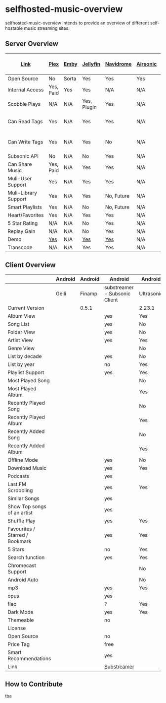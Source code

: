 
# selfhosted-music-overview

selfhosted-music-overview intends to provide an overview of different self-hostable music streaming sites.

## Server Overview

| [Link](https://www.reddit.com/r/selfhosted/comments/pz9dpb/lets_make_a_definitive_guide_to_the_subtle/) | [Plex](https://github.com/plexinc/)                                  | [Emby](https://github.com/MediaBrowser/Emby)  | [Jellyfin](https://jellyfin.org/)                                                                                                      | [Navidrome](https://github.com/navidrome)                              | [Airsonic](https://airsonic.github.io/)      | [Subsonic](https://github.com/subsonic)      | [Funkwhale](https://funkwhale.audio/)     | [LMS](https://github.com/epoupon/lms)                                | [mStream](https://mstream.io/)                          | [Ampache](https://ampache.org/)                              | [Mopidy](https://docs.mopidy.com/) | [Koel](https://koel.dev/) | [MPD](https://www.musicpd.org/) | [Serviio](https://www.serviio.org/) | [Logitech Media Server](https://www.mysqueezebox.com/download)|
| ------------------------------------------------------------------------------------------------------- | ------------------------------------- | ----- | ------------------------------------------------------------------------------------------------------------- | -------------------------------------- | ------------- | ------------- | ------------- | ---------------------------------- | -------------------------------- | ------------------------------------ | ------ | ---- | --- | ------- | -------------------- |
| Open Source                                                                                             | No                                    | Sorta | Yes                                                                                                           | Yes                                    | Yes           | No            | Yes           | N/A                                | Yes                              | Yes                                  | N/A    | N/A  | N/A | N/A     | N/A                  |
| Internal Access                                                                                         | Yes, Paid                             | Yes   | Yes                                                                                                           | N/A                                    | N/A           | N/A           | N/A           | N/A                                | N/A                              | Yes                                  | N/A    | N/A  | N/A | N/A     | N/A                  |
| Scobble Plays                                                                                           | N/A                                   | N/A   | Yes, Plugin                                                                                                   | Yes                                    | N/A           | N/A           | N/A           | Yes                                | N/A                              | N/A                                  | N/A    | N/A  | N/A | N/A     | N/A                  |
| Can Read Tags                                                                                           | Yes                                   | N/A   | Yes                                                                                                           | Yes                                    | N/A           | N/A           | N/A           | Yes, Multi-Value                   | N/A                              | Yes                                  | N/A    | N/A  | N/A | N/A     | N/A                  |
| Can Write Tags                                                                                          | Yes                                   | N/A   | Yes                                                                                                           | No                                     | N/A           | N/A           | N/A           | Yes, Multi-Value                   | N/A                              | Yes, File or DB                      | N/A    | N/A  | N/A | N/A     | N/A                  |
| Subsonic API                                                                                            | No                                    | N/A   | No                                                                                                            | Yes                                    | N/A           | N/A           | Yes           | Yes                                | N/A                              | Yes                                  | N/A    | N/A  | N/A | N/A     | N/A                  |
| Can Share Music                                                                                         | Yes, Paid                             | N/A   | Yes                                                                                                           | Yes                                    | N/A           | N/A           | Yes           | N/A                                | Yes                              | N/A                                  | N/A    | N/A  | N/A | N/A     | N/A                  |
| Muli-User Support                                                                                       | Yes                                   | N/A   | Yes                                                                                                           | Yes                                    | N/A           | N/A           | N/A           | Yes                                | N/A                              | Yes                                  | N/A    | N/A  | N/A | N/A     | N/A                  |
| Muli-Library Support                                                                                    | Yes                                   | N/A   | Yes                                                                                                           | No, Future                             | N/A           | N/A           | N/A           | N/A                                | N/A                              | N/A                                  | N/A    | N/A  | N/A | N/A     | N/A                  |
| Smart Playlists                                                                                         | Yes                                   | N/A   | No                                                                                                            | No, Future                             | N/A           | N/A           | N/A           | Yes                                | No                               | Yes                                  | N/A    | N/A  | N/A | N/A     | N/A                  |
| Heart/Favorites                                                                                         | Yes                                   | N/A   | Yes                                                                                                           | Yes                                    | N/A           | N/A           | N/A           | Yes                                | N/A                              | Yes                                  | N/A    | N/A  | N/A | N/A     | N/A                  |
| 5 Star Rating                                                                                           | N/A                                   | N/A   | No                                                                                                            | Yes                                    | N/A           | N/A           | N/A           | N/A                                | Yes                              | Yes                                  | N/A    | N/A  | N/A | N/A     | N/A                  |
| Replay Gain                                                                                             | N/A                                   | N/A   | No                                                                                                            | Yes                                    | N/A           | N/A           | N/A           | N/A                                | Yes                              | N/A                                  | N/A    | N/A  | N/A | N/A     | N/A                  |
| Demo                                                                                                    | [Yes](https://app.plex.tv/desktop/#!/)| N/A   | [Yes](https://demo.jellyfin.org/stable/web/index.html#!/login.html?serverid=713dc3fe952b438fa70ed35e4ef0525a) | [Yes](https://www.navidrome.org/demo/) | N/A           | N/A           | N/A           | [Yes](https://lms.demo.poupon.io/) | [Yes](https://demo.mstream.io/?) | [Yes](https://ampache.org/demo.html) | N/A    | N/A  | N/A | N/A     | N/A                  |
| Transcode                                                                                               | N/A                                   | N/A   | Yes                                                                                                           | Yes                                    | N/A           | N/A           | N/A           | N/A                                | Yes                              | Yes                                  | N/A    | N/A  | N/A | N/A     | N/A                  |


## Client Overview

|                                 | Android | Android | Android                                                                                                                                                                              | Android    | Android                | Android   | Android | Android  | Android  | Web                                                                         |
| ------------------------------- | ------- | ------- | ------------------------------------------------------------------------------------------------------------------------------------------------------------------------------------ | ---------- | ---------------------- | --------- | ------- | -------- | -------- | --------------------------------------------------------------------------- |
|                                 | Gelli   | Finamp  | substreamer - Subsonic Client                                                                                                                                                        | Ultrasonic | Funkwhale for Android  | Subtracks | Dsub    | Audinaut | Subsonic | Navidrome                                                                   |
| Current Version                 |         |  0.5.1  |                                                                                                                                                                                      |   2.23.1   |                        |           | 5.5.2   |          |          | yes                                                                         |
| Album View                      |         |         | yes                                                                                                                                                                                  |   Yes      |                        |           |         |          |          | yes                                                                         |
| Song List                       |         |         | yes                                                                                                                                                                                  |   No       |                        |           |         |          |          | yes                                                                         |
| Folder View                     |         |         | yes                                                                                                                                                                                  |   No       |                        |           |         |          |          | no                                                                          |
| Artist View                     |         |         | yes                                                                                                                                                                                  |   Yes      |                        |           |         |          |          | yes                                                                         |
| Genre View                      |         |         |                                                                                                                                                                                      |   No       |                        |           |         |          |          | yes                                                                         |
| List by decade                  |         |         | yes                                                                                                                                                                                  |   No       |                        |           |         |          |          | no                                                                          |
| List by year                    |         |         | no                                                                                                                                                                                   |   Yes      |                        |           |         |          |          | yes                                                                         |
| Playlist Support                |         |         | yes                                                                                                                                                                                  |   Yes      |                        |           |         |          |          | yes                                                                         |
| Most Played Song                |         |         |                                                                                                                                                                                      |   No       |                        |           |         |          |          | yes                                                                         |
| Most Played Album               |         |         |                                                                                                                                                                                      |   Yes      |                        |           |         |          |          | yes                                                                         |
| Recently Played Song            |         |         |                                                                                                                                                                                      |   No       |                        |           |         |          |          | yes                                                                         |
| Recently Played Album           |         |         |                                                                                                                                                                                      |   Yes      |                        |           |         |          |          | yes                                                                         |
| Recently Added Song             |         |         |                                                                                                                                                                                      |   No       |                        |           |         |          |          | yes                                                                         |
| Recently Added Album            |         |         |                                                                                                                                                                                      |   Yes      |                        |           |         |          |          | yes                                                                         |
| Offline Mode                    |         |         | yes                                                                                                                                                                                  |    No      |                        |           |         |          |          | no                                                                          |
| Download Music                  |         |         | yes                                                                                                                                                                                  |   Yes      |                        |           |         |          |          | yes                                                                         |
| Podcasts                        |         |         | yes                                                                                                                                                                                  |            |                        |           |         |          |          | no                                                                          |
| Last.FM Scrobbling              |         |         | yes                                                                                                                                                                                  |     Yes    |                        |           |         |          |          | yes                                                                         |
| Similar Songs                   |         |         | yes                                                                                                                                                                                  |            |                        |           |         |          |          | no                                                                          |
| Show Top songs of an artist     |         |         | yes                                                                                                                                                                                  |            |                        |           |         |          |          | no                                                                          |
| Shuffle Play                    |         |         | yes                                                                                                                                                                                  |    Yes     |                        |           |         |          |          | yes                                                                         |
| Favourites / Starred / Bookmark |         |         | yes                                                                                                                                                                                  |    Yes     |                        |           |         |          |          | yes                                                                         |
| 5 Stars                         |         |         | no                                                                                                                                                                                   |    Yes     |                        |           |         |          |          | no                                                                          |
| Search function                 |         |         | yes                                                                                                                                                                                  |    Yes     |                        |           |         |          |          | yes                                                                         |
| Chromecast Support              |         |         |                                                                                                                                                                                      |    No      |                        |           |    Yes  |          |          |                                                                             |
| Android Auto                    |         |         |                                                                                                                                                                                      |    No      |                        |           |         |          |          |                                                                             |
| mp3                             |         |         | yes                                                                                                                                                                                  |     Yes    |                        |           |         |          |          | yes                                                                         |
| opus                            |         |         | yes                                                                                                                                                                                  |            |                        |           |         |          |          | yes                                                                         |
| flac                            |         |         | ?                                                                                                                                                                                    |     Yes    |                        |           |         |          |          | yes                                                                         |
| Dark Mode                       |         |         | yes                                                                                                                                                                                  |     Yes    |                        |           |         |          |          | yes                                                                         |
| Themeable                       |         |         | no                                                                                                                                                                                   |            |                        |           |         |          |          | yes                                                                         |
| License                         |         |         |                                                                                                                                                                                      |            |                        |           |         |          |          | GPL3                                                                        |
| Open Source                     |         |         | no                                                                                                                                                                                   |            |                        |           |         |          |          | yes                                                                         |
| Price Tag                       |         |         | free                                                                                                                                                                                 |            |                        |           |         |          |          | free                                                                        |
| Smart Recommendations           |         |         | yes                                                                                                                                                                                  |            |                        |           |         |          |          | no                                                                          |
| Link                            |         |         | [Substreamer](https://play.google.com/store/apps/details?id=com.ghenry22.substream2&hl=en&gl=US)                                                                                     |            |                        |           |         |          |          | [Navidrome](https://github.com/navidrome)                                   |


## How to Contribute

tba

